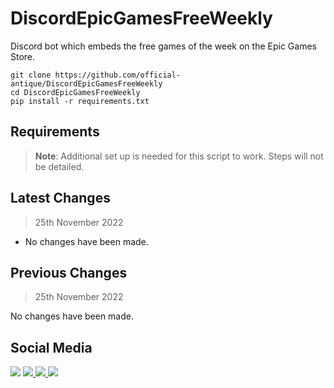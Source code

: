 # DiscordEpicGamesFreeWeekly
Discord bot which embeds the free games of the week on the Epic Games Store. 

    git clone https://github.com/official-antique/DiscordEpicGamesFreeWeekly
    cd DiscordEpicGamesFreeWeekly
    pip install -r requirements.txt

## Requirements
> **Note**: Additional set up is needed for this script to work. Steps will not be detailed.

## Latest Changes
> 25th November 2022

- No changes have been made.

## Previous Changes
> 25th November 2022

No changes have been made.

## Social Media
<span>
  <img src="https://img.shields.io/static/v1?label=Discord&message=Antique%239837&color=blueviolet"/>
  <a href="https://reddit.com/u/antique_codes">
    <img src="https://img.shields.io/static/v1?label=Reddit&message=%40antique_codes&color=red"/>
  </a>
  <a href="https://twitch.tv/official_antique">
    <img src="https://img.shields.io/static/v1?label=Twitch&message=official_antique&color=blueviolet"/>
  </a>
  <a href="https://twitter.com/antique_codes">
    <img src="https://img.shields.io/static/v1?label=Twitter&message=%40antique_codes&color=blue"/>
  </a>
</span>
